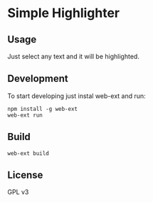 # Simple Highlighter

## Usage

Just select any text and it will be highlighted.

## Development

To start developing just instal web-ext and run:

```
npm install -g web-ext
web-ext run
```

## Build

```
web-ext build
```

## License

GPL v3

